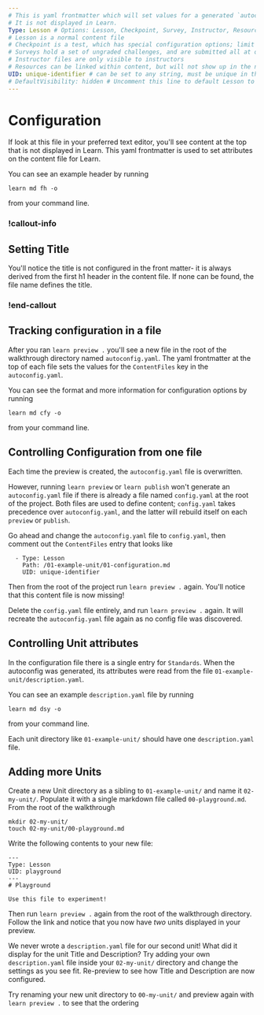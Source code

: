 ```yaml
---
# This is yaml frontmatter which will set values for a generated `autoconfig.yaml` file
# It is not displayed in Learn.
Type: Lesson # Options: Lesson, Checkpoint, Survey, Instructor, Resource
# Lesson is a normal content file
# Checkpoint is a test, which has special configuration options; limit one per unit
# Surveys hold a set of ungraded challenges, and are submitted all at once
# Instructor files are only visible to instructors
# Resources can be linked within content, but will not show up in the navigation side bar
UID: unique-identifier # can be set to any string, must be unique in the repository
# DefaultVisibility: hidden # Uncomment this line to default Lesson to hidden. Please Note, this setting is applied only during the initial sync of a course file with a cohort.
---
```


# Configuration

If look at this file in your preferred text editor, you'll see content at the top that is not displayed in Learn. This yaml frontmatter is used to set attributes on the content file for Learn.

You can see an example header by running
```
learn md fh -o
```
from your command line.

### !callout-info

## Setting Title

You'll notice the title is not configured in the front matter- it is always derived from the first h1 header in the content file. If none can be found, the file name defines the title.

### !end-callout

## Tracking configuration in a file

After you ran `learn preview .` you'll see a new file in the root of the walkthrough directory named `autoconfig.yaml`. The yaml frontmatter at the top of each file sets the values for the `ContentFiles` key in the `autoconfig.yaml`.

You can see the format and more information for configuration options by running
```
learn md cfy -o
```
from your command line.

## Controlling Configuration from one file

Each time the preview is created, the `autoconfig.yaml` file is overwritten.

However, running `learn preview` or `learn publish` won't generate an `autoconfig.yaml` file if there is already a file named `config.yaml` at the root of the project. Both files are used to define content; `config.yaml` takes precedence over `autoconfig.yaml`, and the latter will rebuild itself on each `preview` or `publish`.

Go ahead and change the `autoconfig.yaml` file to `config.yaml`, then comment out the `ContentFiles` entry that looks like
```
  - Type: Lesson
    Path: /01-example-unit/01-configuration.md
    UID: unique-identifier
```
Then from the root of the project run `learn preview .` again. You'll notice that this content file is now missing!

Delete the `config.yaml` file entirely, and run `learn preview .` again. It will recreate the `autoconfig.yaml` file again as no config file was discovered.

## Controlling Unit attributes

In the configuration file there is a single entry for `Standards`. When the autoconfig was generated, its attributes were read from the file `01-example-unit/description.yaml`.

You can see an example `description.yaml` file by running
```
learn md dsy -o
```
from your command line.

Each unit directory like `01-example-unit/` should have one `description.yaml` file.

## Adding more Units

Create a new Unit directory as a sibling to `01-example-unit/` and name it `02-my-unit/`. Populate it with a single markdown file called `00-playground.md`. From the root of the walkthrough

```
mkdir 02-my-unit/
touch 02-my-unit/00-playground.md
```

Write the following contents to your new file:

```
---
Type: Lesson
UID: playground
---
# Playground

Use this file to experiment!
```

Then run `learn preview .` again from the root of the walkthrough directory. Follow the link and notice that you now have _two_ units displayed in your preview.

We never wrote a `description.yaml` file for our second unit! What did it display for the unit Title and Description? Try adding your own `description.yaml` file inside your `02-my-unit/` directory and change the settings as you see fit. Re-preview to see how Title and Description are now configured.

Try renaming your new unit directory to `00-my-unit/` and preview again with `learn preview .` to see that the ordering 
